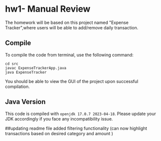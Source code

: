 # hw1- Manual Review

The homework will be based on this project named "Expense Tracker",where users will be able to add/remove daily transaction. 

## Compile

To compile the code from terminal, use the following command:
```
cd src
javac ExpenseTrackerApp.java
java ExpenseTracker
```

You should be able to view the GUI of the project upon successful compilation. 

## Java Version
This code is compiled with ```openjdk 17.0.7 2023-04-18```. Please update your JDK accordingly if you face any incompatibility issue.

##updating readme file
added filtering functionality (can now highlight transactions based on desired category and amount )